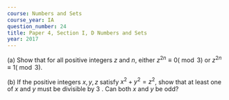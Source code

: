 ```yaml
---
course: Numbers and Sets
course_year: IA
question_number: 24
title: Paper 4, Section I, D Numbers and Sets
year: 2017
---
```




(a) Show that for all positive integers $z$ and $n$, either $z^{2 n} \equiv 0(\bmod 3)$ or $z^{2 n} \equiv 1(\bmod 3)$.

(b) If the positive integers $x, y, z$ satisfy $x^{2}+y^{2}=z^{2}$, show that at least one of $x$ and $y$ must be divisible by 3 . Can both $x$ and $y$ be odd?